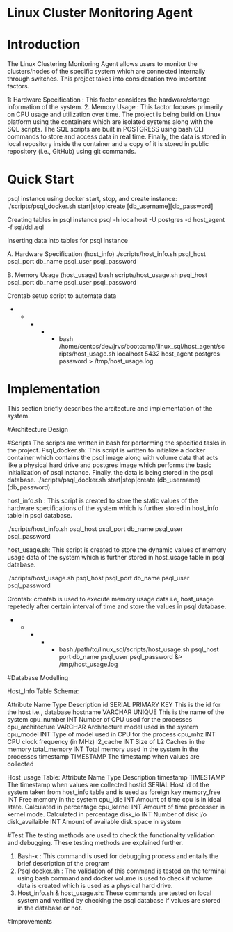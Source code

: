 # Linux Cluster Monitoring Agent
# Introduction
The Linux Clustering Monitoring Agent allows users to monitor the clusters/nodes of the specific system which are connected internally through switches. This project takes into consideration two important factors.

1: Hardware Specification :  This factor considers the hardware/storage information of the system.
2. Memory Usage : This factor focuses primarily on CPU usage and utilization over time.
   The project is being build on Linux platform using the containers which are isolated systems along with the SQL scripts. The SQL scripts are built in POSTGRESS  using bash CLI commands to store and access data in real time. Finally, the data is stored in local repository inside the container and a copy of it is stored in public repository (i.e., GitHub) using git commands.
# Quick Start
psql instance using docker
start, stop, and create instance:
./scripts/psql_docker.sh start|stop|create [db_username][db_password]

Creating tables in psql instance
psql -h localhost -U postgres -d host_agent -f sql/ddl.sql

Inserting data into tables for psql instance

A. Hardware Specification (host_info)
./scripts/host_info.sh psql_host psql_port db_name psql_user psql_password

B. Memory Usage (host_usage)
bash scripts/host_usage.sh psql_host psql_port db_name psql_user psql_password

Crontab setup script to automate data
* * * * * bash /home/centos/dev/jrvs/bootcamp/linux_sql/host_agent/scripts/host_usage.sh localhost 5432 host_agent postgres password > /tmp/host_usage.log

# Implementation
This section briefly describes the arcitecture and implementation of the system.

#Architecture Design















#Scripts
The scripts are written in bash for performing the specified tasks in the project.
Psql_docker.sh: This script is written to initialize a docker container which contains the psql image along with volume data that acts like a physical hard drive and postgres image which performs the basic initialization of psql instance. Finally, the data is being stored in the psql database.
./scripts/psql_docker.sh start|stop|create (db_username)(db_password)

host_info.sh : This script is created to store the static values of the hardware specifications of the system which is further stored in host_info table in psql database.

./scripts/host_info.sh psql_host psql_port db_name psql_user psql_password


host_usage.sh: This script is created to store the dynamic values of memory usage data of the system which is further stored in host_usage table in psql database.

./scripts/host_usage.sh psql_host psql_port db_name psql_user psql_password


Crontab: crontab is used to execute memory usage data i.e, host_usage repetedly after certain interval of time and store the values in psql database.

* * * * * bash /path/to/linux_sql/scripts/host_usage.sh psql_host port db_name psql_user psql_password &> /tmp/host_usage.log

#Database Modelling

Host_Info Table Schema:

Attribute Name	Type	Description
id	SERIAL PRIMARY KEY	This is the id for the host i.e., database
hostname	VARCHAR UNIQUE	This is the name of the system
cpu_number	INT	Number of CPU used for the processes
cpu_architecture	VARCHAR	Architecture model used in the system
cpu_model	INT	Type of model used in CPU for the process
cpu_mhz	INT	CPU clock frequency (in MHz)
l2_cache	INT	Size of L2 Caches in the memory
total_memory	INT	Total memory used in the system in the processes
timestamp	TIMESTAMP	The timestamp when values are collected








Host_usage Table:
Attribute Name	Type	Description
timestamp	TIMESTAMP	The timestamp when values are collected
hostid	SERIAL	Host id of the system taken from host_info table and is used as foreign key
memory_free	INT	Free memory in the system
cpu_idle	INT	Amount of time cpu is in ideal state. Calculated in percentage
cpu_kernel	INT	Amount of time processer in kernel mode. Calculated in percentage
disk_io	INT	Number of disk i/o
disk_availaible	INT	Amount of available disk space in system


#Test
The testing methods are used to check the functionality validation and debugging. These testing methods are explained further.
1.	Bash-x : This command is used for debugging process and entails the brief description of the program
2.	Psql docker.sh : The validation of this command is tested on the terminal using bash command and docker volume is used to check if volume data is created which is used as a physical hard drive.
3.	Host_info.sh & host_usage.sh: These commands are tested on local system and verified by checking the psql database if values are stored in the database or not.

#Improvements

